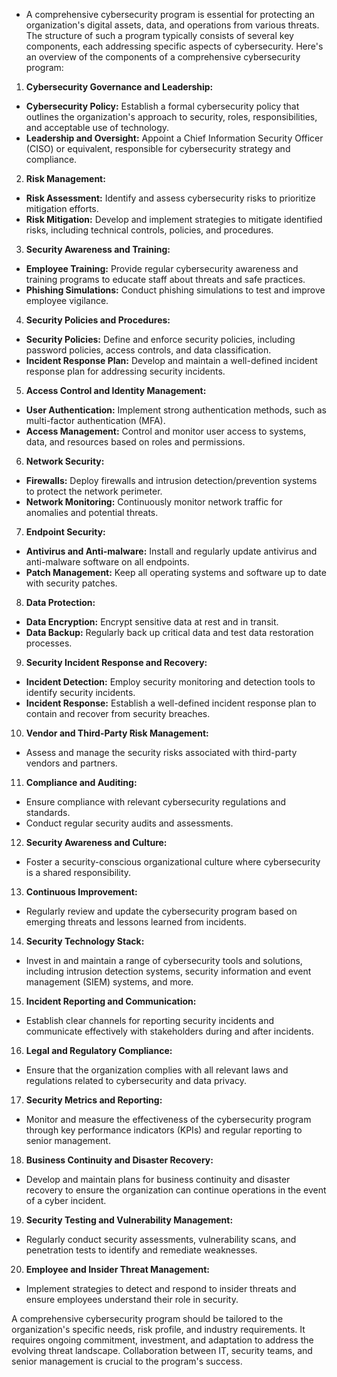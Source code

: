 - A comprehensive cybersecurity program is essential for protecting an organization's digital assets, data, and operations from various threats. The structure of such a program typically consists of several key components, each addressing specific aspects of cybersecurity. Here's an overview of the components of a comprehensive cybersecurity program: 
1. **Cybersecurity Governance and Leadership:**  
- **Cybersecurity Policy:**  Establish a formal cybersecurity policy that outlines the organization's approach to security, roles, responsibilities, and acceptable use of technology. 
- **Leadership and Oversight:**  Appoint a Chief Information Security Officer (CISO) or equivalent, responsible for cybersecurity strategy and compliance. 
2. **Risk Management:**  
- **Risk Assessment:**  Identify and assess cybersecurity risks to prioritize mitigation efforts. 
- **Risk Mitigation:**  Develop and implement strategies to mitigate identified risks, including technical controls, policies, and procedures. 
3. **Security Awareness and Training:**  
- **Employee Training:**  Provide regular cybersecurity awareness and training programs to educate staff about threats and safe practices. 
- **Phishing Simulations:**  Conduct phishing simulations to test and improve employee vigilance. 
4. **Security Policies and Procedures:**  
- **Security Policies:**  Define and enforce security policies, including password policies, access controls, and data classification. 
- **Incident Response Plan:**  Develop and maintain a well-defined incident response plan for addressing security incidents. 
5. **Access Control and Identity Management:**  
- **User Authentication:**  Implement strong authentication methods, such as multi-factor authentication (MFA). 
- **Access Management:**  Control and monitor user access to systems, data, and resources based on roles and permissions. 
6. **Network Security:**  
- **Firewalls:**  Deploy firewalls and intrusion detection/prevention systems to protect the network perimeter. 
- **Network Monitoring:**  Continuously monitor network traffic for anomalies and potential threats. 
7. **Endpoint Security:**  
- **Antivirus and Anti-malware:**  Install and regularly update antivirus and anti-malware software on all endpoints. 
- **Patch Management:**  Keep all operating systems and software up to date with security patches. 
8. **Data Protection:**  
- **Data Encryption:**  Encrypt sensitive data at rest and in transit. 
- **Data Backup:**  Regularly back up critical data and test data restoration processes. 
9. **Security Incident Response and Recovery:**  
- **Incident Detection:**  Employ security monitoring and detection tools to identify security incidents. 
- **Incident Response:**  Establish a well-defined incident response plan to contain and recover from security breaches. 
10. **Vendor and Third-Party Risk Management:** 
- Assess and manage the security risks associated with third-party vendors and partners. 
11. **Compliance and Auditing:** 
- Ensure compliance with relevant cybersecurity regulations and standards.
- Conduct regular security audits and assessments. 
12. **Security Awareness and Culture:** 
- Foster a security-conscious organizational culture where cybersecurity is a shared responsibility. 
13. **Continuous Improvement:** 
- Regularly review and update the cybersecurity program based on emerging threats and lessons learned from incidents. 
14. **Security Technology Stack:** 
- Invest in and maintain a range of cybersecurity tools and solutions, including intrusion detection systems, security information and event management (SIEM) systems, and more. 
15. **Incident Reporting and Communication:** 
- Establish clear channels for reporting security incidents and communicate effectively with stakeholders during and after incidents. 
16. **Legal and Regulatory Compliance:** 
- Ensure that the organization complies with all relevant laws and regulations related to cybersecurity and data privacy. 
17. **Security Metrics and Reporting:** 
- Monitor and measure the effectiveness of the cybersecurity program through key performance indicators (KPIs) and regular reporting to senior management. 
18. **Business Continuity and Disaster Recovery:** 
- Develop and maintain plans for business continuity and disaster recovery to ensure the organization can continue operations in the event of a cyber incident. 
19. **Security Testing and Vulnerability Management:** 
- Regularly conduct security assessments, vulnerability scans, and penetration tests to identify and remediate weaknesses. 
20. **Employee and Insider Threat Management:** 
- Implement strategies to detect and respond to insider threats and ensure employees understand their role in security.

A comprehensive cybersecurity program should be tailored to the organization's specific needs, risk profile, and industry requirements. It requires ongoing commitment, investment, and adaptation to address the evolving threat landscape. Collaboration between IT, security teams, and senior management is crucial to the program's success.
